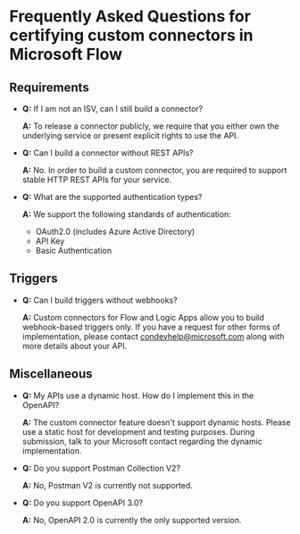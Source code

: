 <properties
    pageTitle="Frequently Asked Questions for certifying custom connectors | Microsoft Flow"
    description="Find answers to questions about requirements, triggers, and other areas."
    services=""
    suite="flow"
    documentationCenter="na"
    authors="asavaritayal"
    manager="anneta"
    editor=""
    tags=""/>

<tags
   ms.service="flow"
   ms.devlang="na"
   ms.topic="article"
   ms.tgt_pltfrm="na"
   ms.workload="na"
   ms.date="05/06/2017"
   ms.author="astay"/>

# Frequently Asked Questions for certifying custom connectors in Microsoft Flow


## Requirements

- **Q:** If I am not an ISV, can I still build a connector?

  **A:** To release a connector publicly, we require that you either own the underlying service or present explicit rights to use the API.


- **Q:** Can I build a connector without REST APIs?

  **A:** No. In order to build a custom connector, you are required to support stable HTTP REST APIs for your service.


- **Q:** What are the supported authentication types?

  **A:** We support the following standards of authentication:

  - OAuth2.0 (includes Azure Active Directory)
  - API Key
  - Basic Authentication


## Triggers

- **Q:** Can I build triggers without webhooks? 

  **A:** Custom connectors  for Flow and Logic Apps allow you to build webhook-based triggers only. If you have a request for other forms of implementation, please contact [condevhelp@microsoft.com](mailto:condevhelp@microsoft.com) along with more details about your API.


## Miscellaneous

- **Q:** My APIs use a dynamic host. How do I implement this in the OpenAPI?

  **A:** The custom connector feature doesn't support dynamic hosts. Please use a static host for development and testing purposes. During submission, talk to your Microsoft contact regarding the dynamic implementation.


- **Q:** Do you support Postman Collection V2?

  **A:** No, Postman V2 is currently not supported.


- **Q:** Do you support OpenAPI 3.0?

  **A:** No, OpenAPI 2.0 is currently the only supported version.